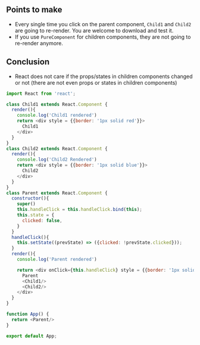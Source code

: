 ## Points to make
- Every single time you click on the parent component, 
`Child1` and `Child2` are going to re-render. You are welcome to download and test it.
- If you use `PureComponent` for children components, they are not going to re-render anymore. 

## Conclusion
- React does not care if the props/states in children components changed or not (there are not even props or states in children components)

```js
import React from 'react';

class Child1 extends React.Component {
  render(){
    console.log('Child1 rendered')
    return <div style = {{border: '1px solid red'}}>
      Child1
    </div>
  }
}
class Child2 extends React.Component {
  render(){
    console.log('Child2 Rendered')
    return <div style = {{border: '1px solid blue'}}>
      Child2
    </div>
  }
}
class Parent extends React.Component {
  constructor(){
    super()
    this.handleClick = this.handleClick.bind(this);
    this.state = {
      clicked: false,
    }
  }
  handleClick(){
    this.setState((prevState) => ({clicked: !prevState.clicked}));
  }
  render(){
    console.log('Parent rendered')

    return <div onClick={this.handleClick} style = {{border: '1px solid black'}}>
      Parent
      <Child1/>
      <Child2/>
    </div>
  }
}

function App() {
  return <Parent/>
}

export default App;
```